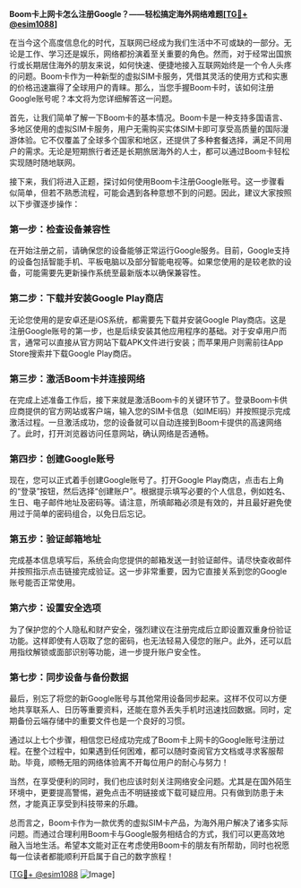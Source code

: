 **Boom卡上网卡怎么注册Google？——轻松搞定海外网络难题[[TG💪+ @esim1088](https://t.me/s/esim1088)]**

在当今这个高度信息化的时代，互联网已经成为我们生活中不可或缺的一部分。无论是工作、学习还是娱乐，网络都扮演着至关重要的角色。然而，对于经常出国旅行或长期居住海外的朋友来说，如何快速、便捷地接入互联网始终是一个令人头疼的问题。Boom卡作为一种新型的虚拟SIM卡服务，凭借其灵活的使用方式和实惠的价格迅速赢得了全球用户的青睐。那么，当您手握Boom卡时，该如何注册Google账号呢？本文将为您详细解答这一问题。

首先，让我们简单了解一下Boom卡的基本情况。Boom卡是一种支持多国语言、多地区使用的虚拟SIM卡服务，用户无需购买实体SIM卡即可享受高质量的国际漫游体验。它不仅覆盖了全球多个国家和地区，还提供了多种套餐选择，满足不同用户的需求。无论是短期旅行者还是长期旅居海外的人士，都可以通过Boom卡轻松实现随时随地联网。

接下来，我们将进入正题，探讨如何使用Boom卡注册Google账号。这一步骤看似简单，但若不熟悉流程，可能会遇到各种意想不到的问题。因此，建议大家按照以下步骤逐步操作：

### 第一步：检查设备兼容性

在开始注册之前，请确保您的设备能够正常运行Google服务。目前，Google支持的设备包括智能手机、平板电脑以及部分智能电视等。如果您使用的是较老款的设备，可能需要先更新操作系统至最新版本以确保兼容性。

### 第二步：下载并安装Google Play商店

无论您使用的是安卓还是iOS系统，都需要先下载并安装Google Play商店。这是注册Google账号的第一步，也是后续安装其他应用程序的基础。对于安卓用户而言，通常可以直接从官方网站下载APK文件进行安装；而苹果用户则需前往App Store搜索并下载Google Play商店。

### 第三步：激活Boom卡并连接网络

在完成上述准备工作后，接下来就是激活Boom卡的关键环节了。登录Boom卡供应商提供的官方网站或客户端，输入您的SIM卡信息（如IMEI码）并按照提示完成激活过程。一旦激活成功，您的设备就可以自动连接到Boom卡提供的高速网络了。此时，打开浏览器访问任意网站，确认网络是否通畅。

### 第四步：创建Google账号

现在，您可以正式着手创建Google账号了。打开Google Play商店，点击右上角的“登录”按钮，然后选择“创建账户”。根据提示填写必要的个人信息，例如姓名、生日、电子邮件地址及密码等。请注意，所填邮箱必须是有效的，并且最好避免使用过于简单的密码组合，以免日后忘记。

### 第五步：验证邮箱地址

完成基本信息填写后，系统会向您提供的邮箱发送一封验证邮件。请尽快查收邮件并按照指示点击链接完成验证。这一步非常重要，因为它直接关系到您的Google账号能否正常使用。

### 第六步：设置安全选项

为了保护您的个人隐私和财产安全，强烈建议在注册完成后立即设置双重身份验证功能。这样即使有人窃取了您的密码，也无法轻易入侵您的账户。此外，还可以启用指纹解锁或面部识别等功能，进一步提升账户安全性。

### 第七步：同步设备与备份数据

最后，别忘了将您的新Google账号与其他常用设备同步起来。这样不仅可以方便地共享联系人、日历等重要资料，还能在意外丢失手机时迅速找回数据。同时，定期备份云端存储中的重要文件也是一个良好的习惯。

通过以上七个步骤，相信您已经成功完成了Boom卡上网卡的Google账号注册过程。在整个过程中，如果遇到任何困难，都可以随时查阅官方文档或寻求客服帮助。毕竟，顺畅无阻的网络体验离不开每位用户的耐心与努力！

当然，在享受便利的同时，我们也应该时刻关注网络安全问题。尤其是在国外陌生环境中，更要提高警惕，避免点击不明链接或下载可疑应用。只有做到防患于未然，才能真正享受到科技带来的乐趣。

总而言之，Boom卡作为一款优秀的虚拟SIM卡产品，为海外用户解决了诸多实际问题。而通过合理利用Boom卡与Google服务相结合的方式，我们可以更高效地融入当地生活。希望本文能对正在考虑使用Boom卡的朋友有所帮助，同时也祝愿每一位读者都能顺利开启属于自己的数字旅程！

[[TG💪+ @esim1088](https://t.me/s/esim1088) ![Image](https://i.postimg.cc/4NQfJmqS/Snipaste-2025-05-13-00-14-12.png)]